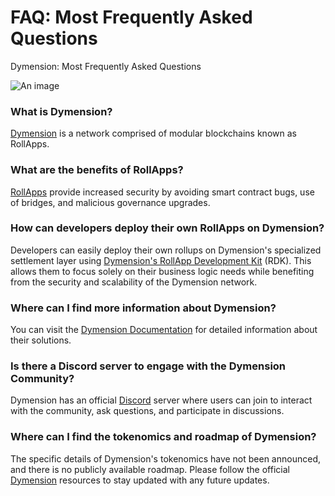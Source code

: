 # FAQ: Most Frequently Asked Questions

Dymension: Most Frequently Asked Questions

![An image](/dymension-faq.svg)

### What is Dymension?
[Dymension](https://dymension.xyz/) is a network comprised of modular blockchains known as RollApps.

### What are the benefits of RollApps?
[RollApps](https://docs.dymension.xyz/learn/rollapps/dymension-rdk) provide increased security by avoiding smart contract bugs, use of bridges, and malicious governance upgrades.

### How can developers deploy their own RollApps on Dymension?
Developers can easily deploy their own rollups on Dymension's specialized settlement layer using [Dymension's RollApp Development Kit](https://github.com/dymensionxyz/dymension-rdk) (RDK). This allows them to focus solely on their business logic needs while benefiting from the security and scalability of the Dymension network.

### Where can I find more information about Dymension? 
You can visit the [Dymension Documentation](https://docs.dymension.xyz/) for detailed information about their solutions.

### Is there a Discord server to engage with the Dymension Community? 
Dymension has an official [Discord](https://discord.com/invite/dymension) server where users can join to interact with the community, ask questions, and participate in discussions.

### Where can I find the tokenomics and roadmap of Dymension?
The specific details of Dymension's tokenomics have not been announced, and there is no publicly available roadmap. Please follow the official [Dymension](https://dymension.xyz/) resources to stay updated with any future updates.